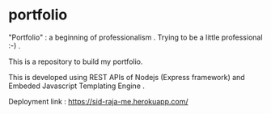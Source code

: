 # portfolio
"Portfolio" : a beginning of professionalism . Trying to be a little professional :-) .

This is a repository to build my portfolio.

This is developed using REST APIs of Nodejs (Express framework) and Embeded Javascript Templating Engine . 

Deployment link  : https://sid-raja-me.herokuapp.com/
